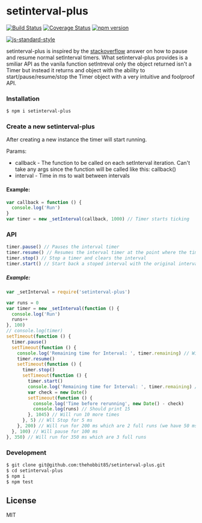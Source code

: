 # setinterval-plus
[![Build Status](https://travis-ci.org/thehobbit85/setinterval-plus.svg?branch=master)](https://travis-ci.org/thehobbit85/setinterval-plus) [![Coverage Status](https://coveralls.io/repos/thehobbit85/setinterval-plus/badge.svg?branch=master)](https://coveralls.io/r/thehobbit85/setinterval-plus?branch=master) [![npm version](https://badge.fury.io/js/setinterval-plus.svg)](http://badge.fury.io/js/setinterval-plus)

[![js-standard-style](https://cdn.rawgit.com/feross/standard/master/badge.svg)](https://github.com/feross/standard)

setinterval-plus is inspired by the [stackoverflow] answer on how to pause and resume normal setInterval timers.
What setinterval-plus provides is a smiliar API as the vanila function setIntreval only the object returned isn't a Timer but instead it returns and object with the ability to start/pause/resume/stop the Timer object with a very intuitive and foolproof API.

### Installation

```sh
$ npm i setinterval-plus
```


### Create a new setinterval-plus

After creating a new instance the timer will start running.

Params:

  - callback - The function to be called on each setInterval iteration. Can't take any args since the function will be called like this: callback()
  - interval - Time in ms to wait between intervals

#### Example:

```js
var callback = function () {
  console.log('Run')
}
var timer = new _setInterval(callback, 1000) // Timer starts ticking
```
### API

```js
timer.pause() // Pauses the interval timer
timer.resume() // Resumes the interval timer at the point where the timer was paused (+/- a few ms)
timer.stop() // Stop a timer and clears the interval
timer.start() // Start back a stoped interval with the original interval time
```

##### Example:

```js
var _setInterval = require('setinterval-plus')

var runs = 0
var timer = new _setInterval(function () {
  console.log('Run')
  runs++
}, 100)
// console.log(timer)
setTimeout(function () {
  timer.pause()
  setTimeout(function () {
    console.log('Remaining time for Interval: ', timer.remaining) // Will print around 50
    timer.resume()
    setTimeout(function () {
      timer.stop()
      setTimeout(function () {
        timer.start()
        console.log('Remaining time for Interval: ', timer.remaining) // Will print -1 which means it restarted running
        var check = new Date()
        setTimeout(function () {
          console.log('Time before rerunning', new Date() - check)
          console.log(runs) // Should print 15
        }, 1045) // Will run 10 more times
      }, 5) // Wll Stop for 5 ms
    }, 200) // Will run for 200 ms which are 2 full runs (we have 50 ms from before)
  }, 100) // Will pause for 100 ms
}, 350) // Will run for 350 ms which are 3 full runs

```
### Development

```sh
$ git clone git@github.com:thehobbit85/setinterval-plus.git
$ cd setinterval-plus
$ npm i
$ npm test
```


License
----

MIT

[mocha]:https://www.npmjs.com/package/mocha
[stackoverflow]:http://stackoverflow.com/questions/24724852/pause-and-resume-setinterval